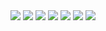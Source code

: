 <img src="/images/design_portfolio/1/slide_image2.webp"/>
<img src="/images/design_portfolio/1/slide_image3.webp"/>
<img src="/images/design_portfolio/1/slide_image4.webp"/>
<img src="/images/design_portfolio/1/slide_image5.webp"/>
<img src="/images/design_portfolio/1/slide_image6.webp"/>
<img src="/images/design_portfolio/1/slide_image7.webp"/>
<img src="/images/design_portfolio/1/slide_image8.webp"/>